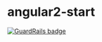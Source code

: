 # angular2-start

[![GuardRails badge](https://badges.production.guardrails.io/shtakai/angular2-start.svg)](https://www.guardrails.io)